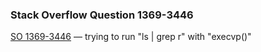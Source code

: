### Stack Overflow Question 1369-3446

[SO 1369-3446](http://stackoverflow.com/q/13693446) &mdash;
trying to run &quot;ls | grep r&quot; with &quot;execvp()&quot;
